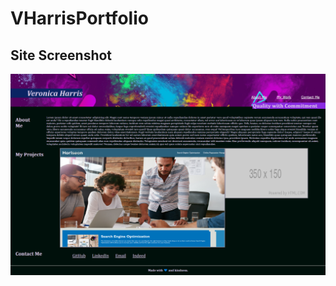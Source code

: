 # VHarrisPortfolio
[Deployed Site]:("https://vharris113.github.io/VHarrisPortfolio/")

## Site Screenshot

![Portfolio Site](https://github.com/VHarris113/VHarrisPortfolio/blob/main/assets/Images/webpage-wip.png)
